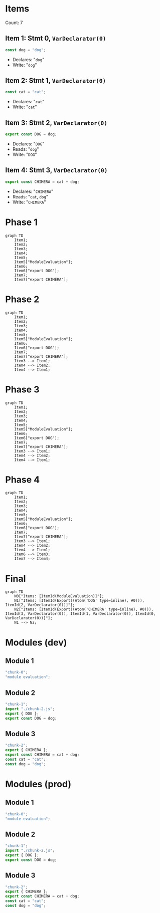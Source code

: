 # Items

Count: 7

## Item 1: Stmt 0, `VarDeclarator(0)`

```js
const dog = "dog";
```

- Declares: "`dog`"
- Write: "`dog`"

## Item 2: Stmt 1, `VarDeclarator(0)`

```js
const cat = "cat";
```

- Declares: "`cat`"
- Write: "`cat`"

## Item 3: Stmt 2, `VarDeclarator(0)`

```js
export const DOG = dog;
```

- Declares: "`DOG`"
- Reads: "`dog`"
- Write: "`DOG`"

## Item 4: Stmt 3, `VarDeclarator(0)`

```js
export const CHIMERA = cat + dog;
```

- Declares: "`CHIMERA`"
- Reads: "`cat`, `dog`"
- Write: "`CHIMERA`"

# Phase 1

```mermaid
graph TD
    Item1;
    Item2;
    Item3;
    Item4;
    Item5;
    Item5["ModuleEvaluation"];
    Item6;
    Item6["export DOG"];
    Item7;
    Item7["export CHIMERA"];
```

# Phase 2

```mermaid
graph TD
    Item1;
    Item2;
    Item3;
    Item4;
    Item5;
    Item5["ModuleEvaluation"];
    Item6;
    Item6["export DOG"];
    Item7;
    Item7["export CHIMERA"];
    Item3 --> Item1;
    Item4 --> Item2;
    Item4 --> Item1;
```

# Phase 3

```mermaid
graph TD
    Item1;
    Item2;
    Item3;
    Item4;
    Item5;
    Item5["ModuleEvaluation"];
    Item6;
    Item6["export DOG"];
    Item7;
    Item7["export CHIMERA"];
    Item3 --> Item1;
    Item4 --> Item2;
    Item4 --> Item1;
```

# Phase 4

```mermaid
graph TD
    Item1;
    Item2;
    Item3;
    Item4;
    Item5;
    Item5["ModuleEvaluation"];
    Item6;
    Item6["export DOG"];
    Item7;
    Item7["export CHIMERA"];
    Item3 --> Item1;
    Item4 --> Item2;
    Item4 --> Item1;
    Item6 --> Item3;
    Item7 --> Item4;
```

# Final

```mermaid
graph TD
    N0["Items: [ItemId(ModuleEvaluation)]"];
    N1["Items: [ItemId(Export((Atom('DOG' type=inline), #0))), ItemId(2, VarDeclarator(0))]"];
    N2["Items: [ItemId(Export((Atom('CHIMERA' type=inline), #0))), ItemId(3, VarDeclarator(0)), ItemId(1, VarDeclarator(0)), ItemId(0, VarDeclarator(0))]"];
    N1 --> N2;
```

# Modules (dev)

## Module 1

```js
"chunk-0";
"module evaluation";
```

## Module 2

```js
"chunk-1";
import "./chunk-2.js";
export { DOG };
export const DOG = dog;
```

## Module 3

```js
"chunk-2";
export { CHIMERA };
export const CHIMERA = cat + dog;
const cat = "cat";
const dog = "dog";
```

# Modules (prod)

## Module 1

```js
"chunk-0";
"module evaluation";
```

## Module 2

```js
"chunk-1";
import "./chunk-2.js";
export { DOG };
export const DOG = dog;
```

## Module 3

```js
"chunk-2";
export { CHIMERA };
export const CHIMERA = cat + dog;
const cat = "cat";
const dog = "dog";
```
